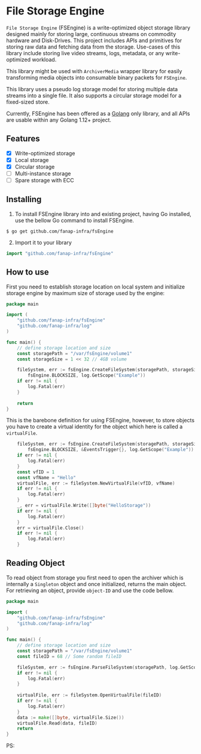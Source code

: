 # File Storage Engine

`File Storage Engine` (FSEngine) is a write-optimized object storage library designed mainly for storing large, continuous streams on commodity hardware and Disk-Drives. This project includes APIs and primitives for storing raw data and fetching data from the storage. Use-cases of this library include storing live video streams, logs, metadata, or any write-optimized workload.

This library might be used with `ArchiverMedia` wrapper library for easily transforming media objects into consumable binary packets for `FSEngine`.

This library uses a pseudo log storage model for storing multiple data streams into a single file. It also supports a circular storage model for a fixed-sized store.

Currently, FSEngine has been offered as a [Golang](https://www.golang.com) only library, and all APIs are usable within any Golang 1.12+ project.

## Features
- [x] Write-optimized storage
- [x] Local storage
- [x] Circular storage
- [ ] Multi-instance storage
- [ ] Spare storage with ECC

## Installing
1. To install FSEngine library into and existing project, having Go installed, use the bellow Go command to install FSEngine.
```shell
$ go get github.com/fanap-infra/fsEngine
```
2. Import it to your library
```go
import "github.com/fanap-infra/fsEngine"
```
## How to use
First you need to establish storage location on local system and initialize storage engine by maximum size of storage used by the engine:

```go
package main

import (
	"github.com/fanap-infra/fsEngine"
	"github.com/fanap-infra/log"
)

func main() {
	// define storage location and size
	const storagePath = "/var/fsEngine/volume1"
	const storageSize = 1 << 32 // 4GB volume

	fileSystem, err := fsEngine.CreateFileSystem(storagePath, storageSize,
		fsEngine.BLOCKSIZE, log.GetScope("Example"))
	if err != nil {
		log.Fatal(err)
	}
	
	return
}


```

This is the barebone definition for using FSEngine, however, to store objects you have to create a virtual identity for the object which here is called a `virtualFile`.
```go
	fileSystem, err := fsEngine.CreateFileSystem(storagePath, storageSize,
		fsEngine.BLOCKSIZE, &EventsTrigger{}, log.GetScope("Example"))
	if err != nil {
		log.Fatal(err)
	}
    const vfID = 1
    const vfName = "Hello"
    virtualFile, err := fileSystem.NewVirtualFile(vfID, vfName)
    if err != nil {
        log.Fatal(err)
    }
    _, err = virtualFile.Write([]byte("HelloStorage"))
    if err != nil {
        log.Fatal(err)
    }
    err = virtualFile.Close()
	if err != nil {
        log.Fatal(err)
    }
```
## Reading Object

To read object from storage you first need to open the archiver which is internally a `Singleton` object and once initialized, returns the main object. For retrieving an object, provide `object-ID` and use the code bellow.
```go
package main

import (
	"github.com/fanap-infra/fsEngine"
	"github.com/fanap-infra/log"
)

func main() {
	// define storage location and size
	const storagePath = "/var/fsEngine/volume1"
	const fileID = 68 // Some random fileID

	fileSystem, err := fsEngine.ParseFileSystem(storagePath, log.GetScope("Example"))
	if err != nil {
		log.Fatal(err)
	}
	
	virtualFile, err := fileSystem.OpenVirtualFile(fileID)
	if err != nil {
		log.Fatal(err)
	}
	data := make([]byte, virtualFile.Size())
	virtualFile.Read(data, fileID)
	return
}
```
PS: 

[comment]: <> (TODO: Complete readFile section)
[comment]: <> (## Reading an object from storage)

[comment]: <> (To read an object from storage, Open )